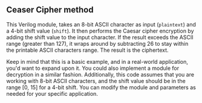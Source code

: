 ## Ceaser Cipher method

This Verilog module,
takes an 8-bit ASCII character as input (`plaintext`) and a 4-bit shift value (`shift`). It then performs the Caesar cipher encryption by adding the shift value to the input character. If the result exceeds the ASCII range (greater than 127), it wraps around by subtracting 26 to stay within the printable ASCII characters range. The result is the ciphertext.

Keep in mind that this is a basic example, and in a real-world application, you'd want to expand upon it. You could also implement a module for decryption in a similar fashion. Additionally, this code assumes that you are working with 8-bit ASCII characters, and the shift value should be in the range [0, 15] for a 4-bit shift. You can modify the module and parameters as needed for your specific application.
